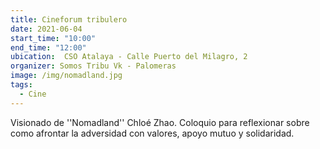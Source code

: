```yaml
---
title: Cineforum tribulero
date: 2021-06-04
start_time: "10:00"
end_time: "12:00"
ubication:  CSO Atalaya - Calle Puerto del Milagro, 2 
organizer: Somos Tribu Vk - Palomeras 
image: /img/nomadland.jpg
tags:
  - Cine
---
```

Visionado de ''Nomadland'' Chloé Zhao. Coloquio para reflexionar sobre como afrontar la adversidad con valores, apoyo mutuo y solidaridad. 